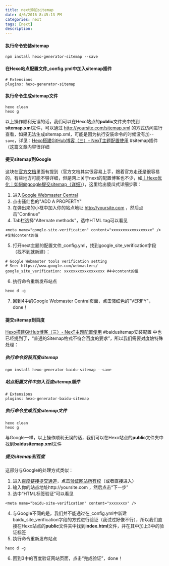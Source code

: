 ```yaml
---
title: next添加sitemap
date: 4/6/2016 8:45:13 PM 
categories: next
tags: [next]
description: 
---
```


#### 执行命令安装sitemap
```
npm install hexo-generator-sitemap --save
```
#### 在Hexo站点配置文件_config.yml中加入sitemap插件
```
# Extensions
plugins: hexo-generator-sitemap
```
#### 执行命令生成sitemap文件
```
hexo clean
hexo g
```
以上操作顺利无误的话，我们可以在Hexo站点的**public**文件夹中找到**sitemap.xml**文件，可以通过 http://yoursite.com/sitemap.xml 的方式访问进行查看，如果无法生成sitemap.xml，可能是因为执行安装命令的时候没有加`--save`，详见：[Hexo搭建GitHub博客（三）- NexT主题配置使用](http://zhiho.github.io/2015/09/29/hexo-next/) #sitemap插件（这篇文章内容很详细

<!-- more -->

#### 提交sitemap到Google
这块在[官方文档](http://theme-next.iissnan.com/third-party-services.html#google-webmaster-tools)里面有提到（官方文档其实很容易上手，跟着官方走还是很容易的，有些地方可能不够详细，但是网上关于next的配置博客也不少，如[｜Hexo优化｜如何向google提交sitemap（详细）](http://fionat.github.io/blog/2013/10/23/sitemap/)），这里给出傻瓜式详细步骤：
1. 进入[Google Webmaster Central](https://www.google.com/webmasters/verification/home?hl=en)
2. 点击骚红色的"ADD A PROPERTY"
3. 在弹出来的小框中加入你的站点地址 http://yoursite.com ，然后点击"Continue"
4. Tab栏选择"Alternate methods"，选中HTML tag可以看见
```
<meta name="google-site-verification" content="xxxxxxxxxxxxxxxxxx" /> #复制content的值
```
5. 打开next主题的配置文件_config.yml，找到google_site_verification字段（找不到就新建）：
```
# Google Webmaster tools verification setting
# See: https://www.google.com/webmasters/
google_site_verification: xxxxxxxxxxxxxxxxxx #4中content的值
```
6. 执行命令重新发布站点
```
hexo d -g
```
7. 回到4中的Google Webmaster Central页面，点击骚红色的"VERIFY"，done！

#### 提交sitemap到百度
[Hexo搭建GitHub博客（三）- NexT主题配置使用](http://zhiho.github.io/2015/09/29/hexo-next/) #baidusitemap安装配置 中也已经提到了，“普通的Sitemap格式不符合百度的要求”，所以我们需要对度娘特殊处理：
##### 执行命令安装百度sitemap
```
npm install hexo-generator-baidu-sitemap --save
```
##### 站点配置文件中加入百度sitemap插件
```
# Extensions
plugins: hexo-generator-baidu-sitemap
```
##### 执行命令生成百度sitemap文件
```
hexo clean
hexo g
```
与Google一样，以上操作顺利无误的话，我们可以在Hexo站点的**public**文件夹中找到**baidusitemap.xml**文件
##### 提交sitemap到百度
这部分与Google的处理方式类似：
1. 进入[百度链接提交通道](http://www.sousuoyinqingtijiao.com/baidu/tijiao/)，点击[验证网站所有权](http://zhanzhang.baidu.com/site/siteadd)（或者直接进入）
2. 输入你的站点地址http://yoursite.com ，然后点击“下一步”
3. 选中“HTML标签验证”可以看见
```
<meta name="baidu-site-verification" content="xxxxxxxx" />
```
4. 与Google不同的是，我们并不能通过在_config.yml中新建baidu_site_verification字段的方式进行验证（我试过好像不行），所以我们直接在Hexo站点的**public**文件夹中找到**index.html**文件，并在其中加上3中的验证标签
5. 执行命令重新发布站点
```
hexo d -g
```
6. 回到3中的百度验证网站页面，点击“完成验证”，done！
